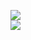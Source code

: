 [![](https://img.shields.io/badge/Made%20With-Github%20Spray-lightgrey.svg?style=for-the-badge&logo=github)](https://github.com/Annihil/github-spray#882)  
[![](https://i.imgur.com/2DrTn0Z.gif)](https://github.com/Annihil/github-spray)